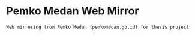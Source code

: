 # Pemko Medan Web Mirror

```text
Web mirroring from Pemko Medan (pemkomedan.go.id) for thesis project
```
